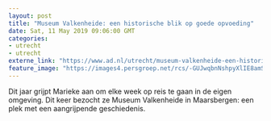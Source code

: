 ```yaml
---
layout: post
title: "Museum Valkenheide: een historische blik op goede opvoeding"
date: Sat, 11 May 2019 09:06:00 GMT
categories: 
- utrecht 
- utrecht 
externe_link: "https://www.ad.nl/utrecht/museum-valkenheide-een-historische-blik-op-goede-opvoeding~a5e38dae/"
feature_image: "https://images4.persgroep.net/rcs/-GUJwqbnNshpyXlIE8amSkdVvOQ/diocontent/147562668/_fitwidth/400/?appId=21791a8992982cd8da851550a453bd7f&quality=0.7"
---
```


Dit jaar grijpt Marieke aan om elke week op reis te gaan in de eigen omgeving. Dit keer bezocht ze Museum Valkenheide in Maarsbergen: een plek met een aangrijpende geschiedenis.
